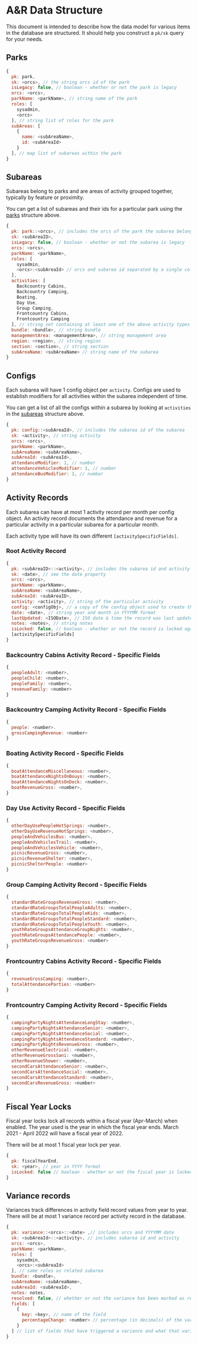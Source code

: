 # A&R Data Structure

This document is intended to describe how the data model for various items in the database are structured. It should help you construct a `pk/sk` query for your needs.

## Parks
```js
{
  pk: park,
  sk: <orcs>, // the string orcs id of the park
  isLegacy: false, // boolean - whether or not the park is legacy
  orcs: <orcs>,
  parkName: <parkName>, // string name of the park
  roles: [
    sysadmin,
    <orcs>
  ], // string list of roles for the park
  subAreas: [
    {
      name: <subAreaName>,
      id: <subAreaId>
    }
  ], // map list of subareas within the park
}
```

## Subareas

Subareas belong to parks and are areas of activity grouped together, typically by feature or proximity.

You can get a list of subareas and their ids for a particular park using the [parks](#parks) structure above.

```js
{
  pk: park::<orcs>, // includes the orcs of the park the subarea belongs to
  sk: <subAreaID>,
  isLegacy: false, // boolean - whether or not the subarea is legacy
  orcs: <orcs>,
  parkName: <parkName>,
  roles: [
    sysadmin,
    <orcs>:<subAreaId> // orcs and subarea id separated by a single colon
  ],
  activities: [
    Backcountry Cabins,
    Backcountry Camping,
    Boating,
    Day Use,
    Group Camping,
    Frontcountry Cabins,
    Frontcountry Camping
  ], // string set containing at least one of the above activity types
  bundle: <bundle>, // string bundle
  managementArea: <managementArea>, // string management area
  region: <region>, // string region
  section: <section>, // string section
  subAreaName: <subAreaName> // string name of the subarea
}
```

## Configs

Each subarea will have 1 config object per `activity`. Configs are used to establish modifiers for all activities within the subarea independent of time.

You can get a list of all the configs within a subarea by looking at `activities` in the [subareas](#subareas) structure above.

```js
{
  pk: config::<subAreaId>, // includes the subarea id of the subarea
  sk: <activity>, // string activity
  orcs: <orcs>,
  parkName: <parkName>,
  subAreaName: <subAreaName>,
  subAreaId: <subAreaId>,
  attendanceModifier: 1, // number
  attendanceVehiclesModifier: 1, // number
  attendanceBusModifier: 1, // number
}
```

## Activity Records

Each subarea can have at most 1 activity record per month per config object. An activity record documents the attendance and revenue for a particular activity in a particular subarea for a particular month.

Each activity type will have its own different `[activitySpecificFields]`.

### Root Activity Record
```js
{
  pk: <subAreaID>::<activity>, // includes the subarea id and activity
  sk: <date>, // see the date property
  orcs: <orcs>,
  parkName: <parkName>,
  subAreaName: <subAreaName>,
  subAreaId: <subAreaID>,
  activity: <activity>, // string of the particular activity
  config: <configObj>, // a copy of the config object used to create the activity record
  date: <date>, // string year and month in YYYYMM format
  lastUpdated: <ISODate>, // ISO date & time the record was last updated
  notes: <notes>, // string notes
  isLocked: false, // boolean - whether or not the record is locked against editing
  [activitySpecificFields]
}
```

### Backcountry Cabins Activity Record - Specific Fields
```js
{
  peopleAdult: <number>,
  peopleChild: <number>,
  peopleFamily: <number>,
  revenueFamily: <number>
}
```

### Backcountry Camping Activity Record - Specific Fields
```js
{
  people: <number>.
  grossCampingRevenue: <number>
}
```

### Boating Activity Record - Specific Fields
```js
{
  boatAttendanceMiscellaneous: <number>,
  boatAttendanceNightsOnBouys: <number>,
  boatAttendanceNightsOnDock: <number>,
  boatRevenueGross: <number>,
}
```

### Day Use Activity Record - Specific Fields
```js
{
  otherDayUsePeopleHotSprings: <number>,
  otherDayUseRevenueHotSprings: <number>,
  peopleAndVehiclesBus: <number>,
  peopleAndVehiclesTrail: <number>,
  peopleAndVehiclesVehicle: <number>,
  picnicRevenueGross: <number>,
  picnicRevenueShelter: <number>,
  picnicShelterPeople: <number>
}
```

### Group Camping Activity Record - Specific Fields
```js
{
  standardRateGroupsRevenueGross: <number>,
  standardRateGroupsTotalPeopleAdults: <number>,
  standardRateGroupsTotalPeopleKids: <number>,
  standardRateGroupsTotalPeopleStandard: <number>,
  standardRateGroupsTotalPeopleYouth: <number>,
  youthRateGroupsAttendanceGroupNights: <number>,
  youthRateGroupsAttendancePeople: <number>,
  youthRateGroupsRevenueGross: <number>
}
```

### Frontcountry Cabins Activity Record - Specific Fields
```js
{
  revenueGrossCamping: <number>,
  totalAttendanceParties: <number>
}
```

### Frontcountry Camping Activity Record - Specific Fields
```js
{
  campingPartyNightsAttendanceLongStay: <number>,
  campingPartyNightsAttendanceSenior: <number>,
  campingPartyNightsAttendanceSocial: <number>,
  campingPartyNightsAttendanceStandard: <number>,
  campingPartyNightsRevenueGross: <number>,
  otherRevenueElectrical: <number>,
  otherRevenueGrossSani: <number>,
  otherRevenueShower: <number>,
  secondCarsAttendanceSenior: <number>,
  secondCarsAttendanceSocial: <number>,
  secondCarsAttendanceStandard: <number>,
  secondCarsRevenueGross: <number>
}
```

## Fiscal Year Locks
Fiscal year locks lock all records within a fiscal year (Apr-March) when enabled. The year used is the year in which the fiscal year ends.  March 2021 - April 2022 will have a fiscal year of 2022.

There will be at most 1 fiscal year lock per year.

```js
{
  pk: fiscalYearEnd,
  sk: <year>, // year in YYYY format
  isLocked: false // boolean - whether or not the fiscal year is locked
}
```

## Variance records
Variances track differences in activity field record values from year to year. There will be at most 1 variance record per activity record in the database.

```js
{
  pk: variance::<orcs>::<date> ,// includes orcs and YYYYMM date
  sk: <subAreaId>::<activity>, // includes subarea id and activity
  orcs: <orcs>,
  parkName: <parkName>,
  roles: [
    sysadmin,
    <orcs>:<subAreaId>
  ], // same roles as related subarea
  bundle: <bundle>,
  subAreaName: <subAreaName>,
  subAreaId: <subAreaId>,
  notes: notes,
  resolved: false, // whether or not the variance has been marked as resolved
  fields: [
    {
      key: <key>, // name of the field
      percentageChange: <number> // percentage (in decimals) of the variance
    }
  ] // list of fields that have triggered a variance and what that variance is
}
```
